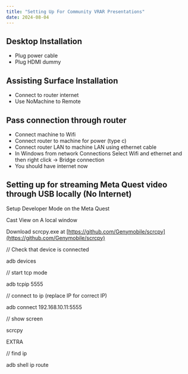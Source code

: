 ```yaml
---
title: "Setting Up For Community VRAR Presentations"
date: 2024-08-04
---
```



## Desktop Installation
- Plug power cable
- Plug HDMI dummy


## Assisting Surface Installation
- Connect to router internet
- Use NoMachine to Remote


##  Pass connection through router

- Connect machine to Wifi
- Connect router to machine for power (type c)
- Connect router LAN to machine LAN using ethernet cable
- In Windows from network Connections Select  Wifi and ethernet and then right click -> Bridge connection
- You should have internet now




## Setting up for streaming Meta Quest video through USB locally (No Internet)

Setup Developer Mode on the Meta Quest


Cast View on A local window


Download scrcpy.exe at [https://github.com/Genymobile/scrcpy](https://github.com/Genymobile/scrcpy)


// Check that device is connected


adb devices 



// start tcp mode


adb tcpip 5555



// connect to ip (replace IP for correct IP)


adb connect 192.168.10.11:5555



// show screen


scrcpy



EXTRA

// find ip


adb shell ip route
